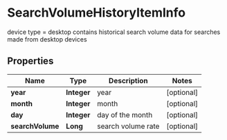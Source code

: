 

# SearchVolumeHistoryItemInfo

device type = desktop contains historical search volume data for searches made from desktop devices

## Properties

| Name | Type | Description | Notes |
|------------ | ------------- | ------------- | -------------|
|**year** | **Integer** | year |  [optional] |
|**month** | **Integer** | month |  [optional] |
|**day** | **Integer** | day of the month |  [optional] |
|**searchVolume** | **Long** | search volume rate |  [optional] |



